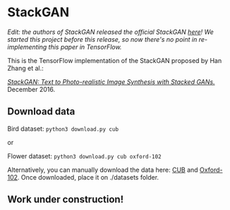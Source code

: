 StackGAN
===========================================

*Edit: the authors of StackGAN released the official StackGAN [here][4]! We started this project before this release, so now there's no point in re-implementing this paper in TensorFlow.*


This is the TensorFlow implementation of the StackGAN proposed by Han Zhang et al.:

[*StackGAN: Text to Photo-realistic Image Synthesis with Stacked GANs.*][1] December 2016.

## Download data

Bird dataset: `python3 download.py cub`

or

Flower dataset: `python3 download.py cub oxford-102`

Alternatively, you can manually download the data here: [CUB][2] and [Oxford-102][3]. Once downloaded, place it on ./datasets folder.

## Work under construction!


[1]: https://arxiv.org/abs/1612.03242
[2]: https://drive.google.com/file/d/0B-y41dOfPRwROVBWUjlpM1BhbzQ/view?usp=sharing
[3]: https://drive.google.com/file/d/0B-y41dOfPRwRUzVxU3pMTEtaT1U/view?usp=sharing
[4]: https://github.com/hanzhanggit/StackGAN

